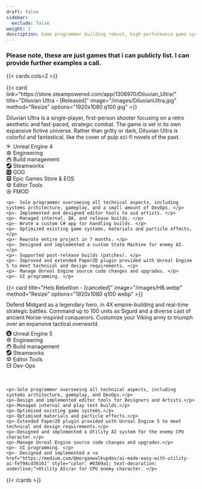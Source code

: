 ```yaml
---
draft: false
sidebar:
  exclude: false
weight: 2
description: Game programmer building robust, high performance game systems and tools.
---
```


### Please note, these are just games that i can publicly list. I can provide further examples a call.

<!-- not going to lie, i copied this from an example and i got no clue. i am not a web dev... -->
{{< cards cols=2 >}}
<div>
  {{< card
    link="https://store.steampowered.com/app/1306970/Diluvian_Ultra/"
    title="Diluvian Ultra - [Released]"
    image="/images/DiluvianUltra.jpg"
    method="Resize" 
    options="1920x1080 q100 jpg"
  >}}

  <p style="margin-top: 0.8em;"> Diluvian Ultra is a single-player, first-person shooter focusing on a retro aesthetic and fast-paced, strategic combat. The game is set in its own expansive fictive universe. Rather than gritty or dark, Diluvian Ultra is colorful and fantastical, like the cover of pulp sci-fi novels of the past. </p>

  <li style="display: flex; align-items: center; margin-top: 0.3em;">
    <svg stroke="currentColor" fill="currentcolor" viewBox="0 0 256 259" xmlns="http://www.w3.org/2000/svg" width="1em" height="1em" preserveAspectRatio="xMidYMid" style="margin-right: 0.3em;">
      <path d="M105.2 5c55.3 0 100.2 45 100.2 100.2s-45 100.2-100.2 100.2S5 160.5 5 105.2 50 5 105.2 5m0-5C47.1 0 0 47.1 0 105.2s47.1 105.2 105.2 105.2 105.2-47.1 105.2-105.2S163.4 0 105.2 0z"/>
      <path d="M97.9 42.2s-23.7 6.7-45 29.3-24 38.7-24 50.7c4.7-8 33.7-52.1 40.5-31.1v50.2s-.4 6.8-10.8 4.1c3.1 5.8 19.1 20.1 48 23 6.6-6.6 15.2-16.1 15.2-16.1l14.4 12.2s25.9-16.8 36.1-41.2c-9.5 6.2-21 20.6-27 10.5V72.7s15.4-23.1 17.8-24.2c-6.1 1.1-27.6 8.2-38.9 22.8-3.2-3.5-12.1-3.6-12.1-3.6s7 5.8 7.1 11.1 0 49.5 0 54.6c-4.8 4.9-9.9 7.5-13.2 7.5-7.7 0-9.9-2.7-12-5.4V71.3s-3.8 3.2-6.8-2S84.1 54 97.9 42.2z"/>
    </svg>
    Unreal Engine 4
  </li>
  
  <li style="display: flex; align-items: center;">
    <svg style="width: 1em; height: 1em; margin-right: 0.3em;" fill="none" viewBox="0 0 24 24" stroke="currentColor">
      <path stroke-linecap="round" stroke-linejoin="round" stroke-width="2" d="M10.325 4.317c.426-1.756 2.924-1.756 3.35 0a1.724 1.724 0 002.573 1.066c1.543-.94 3.31.826 2.37 2.37a1.724 1.724 0 001.065 2.572c1.756.426 1.756 2.924 0 3.35a1.724 1.724 0 00-1.066 2.573c.94 1.543-.826 3.31-2.37 2.37a1.724 1.724 0 00-2.572 1.065c-.426 1.756-2.924 1.756-3.35 0a1.724 1.724 0 00-2.573-1.066c-1.543.94-3.31-.826-2.37-2.37a1.724 1.724 0 00-1.065-2.572c-1.756-.426-1.756-2.924 0-3.35a1.724 1.724 0 001.066-2.573c-.94-1.543.826-3.31 2.37-2.37.996.608 2.296.07 2.572-1.065z" />
      <path stroke-linecap="round" stroke-linejoin="round" stroke-width="2" d="M15 12a3 3 0 11-6 0 3 3 0 016 0z" />
    </svg>
    Engineering
  </li>

  <li style="display: flex; align-items: center;">
    <svg style="width: 1em; height: 1em; margin-right: 0.3em;" fill="none" viewBox="0 0 24 24" stroke="currentColor">
      <path stroke-linecap="round" stroke-linejoin="round" stroke-width="2" d="M19 11H5m14 0a2 2 0 012 2v6a2 2 0 01-2 2H5a2 2 0 01-2-2v-6a2 2 0 012-2m14 0V9a2 2 0 00-2-2M5 11V9a2 2 0 012-2m0 0V5a2 2 0 012-2h6a2 2 0 012 2v2M7 7h10" />
    </svg>
    Build management
  </li>

  <li style="display: flex; align-items: center;">
    <svg width="1em" height="1em" viewBox="0 0 256 259" xmlns="http://www.w3.org/2000/svg" preserveAspectRatio="xMidYMid" style="margin-right: 0.3em;" stroke="currentColor">
      <path d="M127.779 0C60.42 0 5.24 52.412 0 119.014l68.724 28.674a35.812 35.812 0 0 1 20.426-6.366c.682 0 1.356.019 2.02.056l30.566-44.71v-.626c0-26.903 21.69-48.796 48.353-48.796 26.662 0 48.352 21.893 48.352 48.796 0 26.902-21.69 48.804-48.352 48.804-.37 0-.73-.009-1.098-.018l-43.593 31.377c.028.582.046 1.163.046 1.735 0 20.204-16.283 36.636-36.294 36.636-17.566 0-32.263-12.658-35.584-29.412L4.41 164.654c15.223 54.313 64.673 94.132 123.369 94.132 70.818 0 128.221-57.938 128.221-129.393C256 57.93 198.597 0 127.779 0zM80.352 196.332l-15.749-6.568c2.787 5.867 7.621 10.775 14.033 13.47 13.857 5.83 29.836-.803 35.612-14.799a27.555 27.555 0 0 0 .046-21.035c-2.768-6.79-7.999-12.086-14.706-14.909-6.67-2.795-13.811-2.694-20.085-.304l16.275 6.79c10.222 4.3 15.056 16.145 10.794 26.46-4.253 10.314-15.998 15.195-26.22 10.895zm121.957-100.29c0-17.925-14.457-32.52-32.217-32.52-17.769 0-32.226 14.595-32.226 32.52 0 17.926 14.457 32.512 32.226 32.512 17.76 0 32.217-14.586 32.217-32.512zm-56.37-.055c0-13.488 10.84-24.42 24.2-24.42 13.368 0 24.208 10.932 24.208 24.42 0 13.488-10.84 24.421-24.209 24.421-13.359 0-24.2-10.933-24.2-24.42z" fill="currentColor"/>
    </svg>
    Steamworks
  </li>

  <li style="display: flex; align-items: center;">
    <svg xmlns="http://www.w3.org/2000/svg" fill="none" viewBox="0 0 24 24" id="Gog-Com-Logo--Streamline-Logos-Block" height="1em" width="1em" style="margin-right: 0.3em;">
      <path fill="currentcolor" fill-rule="evenodd" clip-rule="evenodd" stroke-width="1" d="M5 1a4 4 0 0 0 -4 4v14a4 4 0 0 0 4 4h14a4 4 0 0 0 4 -4V5a4 4 0 0 0 -4 -4H5Zm5.933 4.956c-0.687 0 -1.244 0.557 -1.244 1.244v2.133c0 0.688 0.557 1.245 1.244 1.245h2.134c0.687 0 1.244 -0.557 1.244 -1.245V7.2c0 -0.687 -0.557 -1.244 -1.244 -1.244h-2.134ZM10.756 7.2c0 -0.098 0.08 -0.178 0.177 -0.178h2.134c0.098 0 0.177 0.08 0.177 0.178v2.133c0 0.099 -0.08 0.178 -0.177 0.178h-2.134a0.178 0.178 0 0 1 -0.177 -0.178V7.2Zm-0.534 6.222c-0.687 0 -1.244 0.557 -1.244 1.245V16.8c0 0.687 0.557 1.244 1.244 1.244h2.134c0.687 0 1.244 -0.557 1.244 -1.244v-2.133c0 -0.688 -0.557 -1.245 -1.244 -1.245h-2.134Zm-0.178 1.245c0 -0.098 0.08 -0.178 0.178 -0.178h2.134c0.098 0 0.177 0.08 0.177 0.178V16.8c0 0.098 -0.08 0.178 -0.177 0.178h-2.134a0.178 0.178 0 0 1 -0.178 -0.178v-2.133Zm-4.8 -1.245c-0.687 0 -1.244 0.557 -1.244 1.245V16.8c0 0.687 0.557 1.244 1.244 1.244H8.09v-1.066H5.244a0.178 0.178 0 0 1 -0.177 -0.178v-2.133c0 -0.098 0.08 -0.178 0.177 -0.178H8.09v-1.067H5.244Zm10.134 1.245c0 -0.098 0.08 -0.178 0.178 -0.178h1.066v3.378h1.067v-3.378h1.244v3.378H20v-4.445h-4.444c-0.688 0 -1.245 0.557 -1.245 1.245v3.2h1.067v-3.2ZM4 7.2c0 -0.687 0.557 -1.244 1.244 -1.244h2.134c0.687 0 1.244 0.557 1.244 1.244v3.911c0 0.687 -0.557 1.245 -1.244 1.245h-3.2v-1.067h3.2c0.098 0 0.178 -0.08 0.178 -0.178V7.2a0.178 0.178 0 0 0 -0.178 -0.178H5.244a0.178 0.178 0 0 0 -0.177 0.178v2.133c0 0.099 0.08 0.178 0.177 0.178h1.778v1.067H5.244A1.244 1.244 0 0 1 4 9.333V7.2Zm11.378 0c0 -0.687 0.557 -1.244 1.244 -1.244h2.134c0.687 0 1.244 0.557 1.244 1.244v3.911c0 0.687 -0.557 1.245 -1.244 1.245h-3.2v-1.067h3.2c0.098 0 0.177 -0.08 0.177 -0.178V7.2a0.178 0.178 0 0 0 -0.177 -0.178h-2.134a0.178 0.178 0 0 0 -0.178 0.178v2.133c0 0.099 0.08 0.178 0.178 0.178H18.4v1.067h-1.778a1.244 1.244 0 0 1 -1.244 -1.245V7.2Z">
    </svg>
    GOG
  </li>

  <li style="display: flex; align-items: center;">
    <svg xmlns="http://www.w3.org/2000/svg" fill="none" viewBox="0 0 24 24" id="Gog-Com-Logo--Streamline-Logos-Block" height="1em" width="1em" style="margin-right: 0.3em;">
      <path fill="currentcolor" fill-rule="evenodd" clip-rule="evenodd" stroke-width="1" d="M4 1a1.5 1.5 0 0 0 -1.5 1.5v16a0.5 0.5 0 0 0 0.297 0.457l9 4a0.5 0.5 0 0 0 0.406 0l9 -4a0.5 0.5 0 0 0 0.297 -0.457v-16A1.5 1.5 0 0 0 20 1H4Zm10.25 11.75h-1.5v-8.5h1.5v8.5ZM8 18.5l4 2 4 -2H8ZM8 4.25H5.25v8.5H8v-1.5H6.75v-2H8v-1.5H6.75v-2H8v-1.5Zm2.5 0H8.75v8.5h1.5v-2.5h0.25a1.75 1.75 0 0 0 1.75 -1.75V6a1.75 1.75 0 0 0 -1.75 -1.75Zm0 4.5h-0.25v-3h0.25a0.25 0.25 0 0 1 0.25 0.25v2.5a0.25 0.25 0 0 1 -0.25 0.25Zm4.25 -3.25c0 -0.69 0.56 -1.25 1.25 -1.25h1.5c0.69 0 1.25 0.56 1.25 1.25v2h-1.5V5.75h-1v5.5h1V9.5h1.5v2c0 0.69 -0.56 1.25 -1.25 1.25H16c-0.69 0 -1.25 -0.56 -1.25 -1.25v-6ZM5.5 16.25h12v-1.5h-12v1.5Z">
    </svg>
    Epic Games Store & EOS
  </li>
 
  <li style="display: flex; align-items: center;">
    <svg xmlns="http://www.w3.org/2000/svg" style="width: 1em; height: 1em; margin-right: 0.3em;" fill="none" viewBox="0 0 24 24" stroke="currentColor" stroke-width="2">
      <path stroke-linecap="round" stroke-linejoin="round" d="M20 7l-8-4-8 4m16 0l-8 4m8-4v10l-8 4m0-10L4 7m8 4v10M4 7v10l8 4" />
    </svg>
    Editor Tools
  </li>

  <li style="display: flex; align-items: center;">
    <svg style="width: 1em; height: 1em; margin-right: 0.3em;" fill="none" viewBox="0 0 24 24" stroke="currentColor" stroke-width="2">
      <path stroke-linecap="round" stroke-linejoin="round" d="M14.752 11.168l-3.197-2.132A1 1 0 0010 9.87v4.263a1 1 0 001.555.832l3.197-2.132a1 1 0 000-1.664z" />
      <path stroke-linecap="round" stroke-linejoin="round" d="M21 12a9 9 0 11-18 0 9 9 0 0118 0z" />
    </svg>
    FMOD
  </li>
  
  <div style="margin-top: 0.8em;">
    <style>
      div p {
        margin-bottom: 0.6em;
      }
    </style>

    <p>- Sole programmer overseeing all technical aspects, including systems architecture, gameplay, and a small amount of DevOps. </p>
    <p>- Implemented and designed editor tools to aid artists. </p>
    <p>- Managed internal, QA, and release builds. </p>
    <p>- Wrote a custom C# app for handling builds. </p>
    <p>- Optimized existing game systems, materials and particle effects. </p>
    <p>- Rewrote entire project in 7 months. </p>
    <p>- Designed and implemented a custom State Machine for enemy AI. </p>
    <p>- Supported post-release builds (patches). </p>
    <p>- Improved and extended Paper2D plugin provided with Unreal Engine 5 to meet technical and design requirements. </p>
    <p>- Manage Unreal Engine source code changes and upgrades. </p>
    <p>- UI programming. </p>

  </div>

</div>

<div>
  {{< card
    title="Hels Rebellion - [canceled]"
    image="/images/HB.webp"
    method="Resize" 
    options="1920x1080 q100 webp"
  >}}

  <p style="margin-top: 0.8em;"> Defend Midgard as a legendary hero, in 4X empire-building and real-time strategic battles. Command up to 100 units as Sigurd and a diverse cast of ancient Norse-inspired conquerors. Customize your Viking army to triumph over an expansive tactical overworld.  </p>

  <li style="display: flex; align-items: center; margin-top: 0.3em;">
    <svg width="1em" height="1em" version="1.1" id="UE-Icon-2023-White" xmlns="http://www.w3.org/2000/svg" xmlns:xlink="http://www.w3.org/1999/xlink" viewBox="0 0 1280 1280" style="margin-right: 0.3em; enable-background:new 0 0 1280 1280; fill-rule:evenodd; clip-rule:evenodd; fill:currentcolor;">
      <path class="st0" d="M640,1280c353.46,0,640-286.54,640-640S993.46,0,640,0S0,286.54,0,640S286.54,1280,640,1280z M803.7,995.81c156.5-73.92,205.56-210.43,216.6-263.61c-57.22,58.6-120.53,118-163.11,76.88c0,0-2.33-219.45-2.33-309.43c0-121,114.75-211.18,114.75-211.18c-63.11,11.24-138.89,33.71-219.33,112.65c-7.26,7.2-14.14,14.76-20.62,22.67c-34.47-26.39-79.14-18.48-79.14-18.48c24.14,13.26,48.23,51.88,48.23,83.85v314.26c0,0-52.63,46.3-93.19,46.3c-9.14,0.07-18.17-2.05-26.33-6.18c-8.16-4.13-15.21-10.15-20.56-17.56c-3.21-4.19-5.87-8.78-7.91-13.65V424.07c-11.99,9.89-52.51,18.04-52.51-49.22c0-41.79,30.11-91.6,83.73-122.15c-73.63,11.23-142.59,43.04-198.92,91.76c-42.8,36.98-77.03,82.85-100.31,134.4c-23.28,51.55-35.06,107.55-34.51,164.12c0,0,39.21-122.51,88.32-133.83c7.15-1.88,14.65-2.07,21.89-0.54c7.24,1.53,14.02,4.72,19.81,9.34c5.79,4.61,10.41,10.51,13.51,17.23c3.1,6.72,4.59,14.07,4.34,21.46V844.3c0,29.16-18.8,35.53-36.17,35.22c-11.77-0.83-23.4-3.02-34.66-6.53c35.86,48.53,82.46,88.12,136.15,115.66c53.69,27.54,113.03,42.29,173.37,43.1l106.05-106.6L803.7,995.81z"/>
    </svg>
    Unreal Engine 5
  </li>

  <li style="display: flex; align-items: center;">
    <svg style="width: 1em; height: 1em; margin-right: 0.3em;" fill="none" viewBox="0 0 24 24" stroke="currentColor">
      <path stroke-linecap="round" stroke-linejoin="round" stroke-width="2" d="M10.325 4.317c.426-1.756 2.924-1.756 3.35 0a1.724 1.724 0 002.573 1.066c1.543-.94 3.31.826 2.37 2.37a1.724 1.724 0 001.065 2.572c1.756.426 1.756 2.924 0 3.35a1.724 1.724 0 00-1.066 2.573c.94 1.543-.826 3.31-2.37 2.37a1.724 1.724 0 00-2.572 1.065c-.426 1.756-2.924 1.756-3.35 0a1.724 1.724 0 00-2.573-1.066c-1.543.94-3.31-.826-2.37-2.37a1.724 1.724 0 00-1.065-2.572c-1.756-.426-1.756-2.924 0-3.35a1.724 1.724 0 001.066-2.573c-.94-1.543.826-3.31 2.37-2.37.996.608 2.296.07 2.572-1.065z" />
      <path stroke-linecap="round" stroke-linejoin="round" stroke-width="2" d="M15 12a3 3 0 11-6 0 3 3 0 016 0z" />
    </svg>
    Engineering
  </li>
  
  <li style="display: flex; align-items: center;">
    <svg style="width: 1em; height: 1em; margin-right: 0.3em;" fill="none" viewBox="0 0 24 24" stroke="currentColor">
      <path stroke-linecap="round" stroke-linejoin="round" stroke-width="2" d="M19 11H5m14 0a2 2 0 012 2v6a2 2 0 01-2 2H5a2 2 0 01-2-2v-6a2 2 0 012-2m14 0V9a2 2 0 00-2-2M5 11V9a2 2 0 012-2m0 0V5a2 2 0 012-2h6a2 2 0 012 2v2M7 7h10" />
    </svg>
    Build management
  </li>
  
  <li style="display: flex; align-items: center;">
    <svg width="1em" height="1em" viewBox="0 0 256 259" xmlns="http://www.w3.org/2000/svg" preserveAspectRatio="xMidYMid" style="margin-right: 0.3em;" stroke="currentColor">
      <path d="M127.779 0C60.42 0 5.24 52.412 0 119.014l68.724 28.674a35.812 35.812 0 0 1 20.426-6.366c.682 0 1.356.019 2.02.056l30.566-44.71v-.626c0-26.903 21.69-48.796 48.353-48.796 26.662 0 48.352 21.893 48.352 48.796 0 26.902-21.69 48.804-48.352 48.804-.37 0-.73-.009-1.098-.018l-43.593 31.377c.028.582.046 1.163.046 1.735 0 20.204-16.283 36.636-36.294 36.636-17.566 0-32.263-12.658-35.584-29.412L4.41 164.654c15.223 54.313 64.673 94.132 123.369 94.132 70.818 0 128.221-57.938 128.221-129.393C256 57.93 198.597 0 127.779 0zM80.352 196.332l-15.749-6.568c2.787 5.867 7.621 10.775 14.033 13.47 13.857 5.83 29.836-.803 35.612-14.799a27.555 27.555 0 0 0 .046-21.035c-2.768-6.79-7.999-12.086-14.706-14.909-6.67-2.795-13.811-2.694-20.085-.304l16.275 6.79c10.222 4.3 15.056 16.145 10.794 26.46-4.253 10.314-15.998 15.195-26.22 10.895zm121.957-100.29c0-17.925-14.457-32.52-32.217-32.52-17.769 0-32.226 14.595-32.226 32.52 0 17.926 14.457 32.512 32.226 32.512 17.76 0 32.217-14.586 32.217-32.512zm-56.37-.055c0-13.488 10.84-24.42 24.2-24.42 13.368 0 24.208 10.932 24.208 24.42 0 13.488-10.84 24.421-24.209 24.421-13.359 0-24.2-10.933-24.2-24.42z" fill="currentColor"/>
    </svg>
    Steamworks
  </li>
  
  <li style="display: flex; align-items: center;">
      <svg xmlns="http://www.w3.org/2000/svg" style="width: 1em; height: 1em; margin-right: 0.3em;" fill="none" viewBox="0 0 24 24" stroke="currentColor" stroke-width="2">
        <path stroke-linecap="round" stroke-linejoin="round" d="M20 7l-8-4-8 4m16 0l-8 4m8-4v10l-8 4m0-10L4 7m8 4v10M4 7v10l8 4" />
      </svg>
    Editor Tools
  </li>

  <li style="display: flex; align-items: center;">
    <svg xmlns="http://www.w3.org/2000/svg" style="width: 1em; height: 1em; margin-right: 0.3em;" fill="none" viewBox="0 0 24 24" stroke="currentColor" stroke-width="2">
      <path stroke-linecap="round" stroke-linejoin="round" d="M5 12h14M5 12a2 2 0 01-2-2V6a2 2 0 012-2h14a2 2 0 012 2v4a2 2 0 01-2 2M5 12a2 2 0 00-2 2v4a2 2 0 002 2h14a2 2 0 002-2v-4a2 2 0 00-2-2m-2-4h.01M17 16h.01" />
    </svg>
    Dev-Ops
  </li>

  <br>
  <br>

  <div style="margin-top: 0.8em;">
    <style>
      div p {
        margin-bottom: 0.6em;
      }
    </style>

    <p>-Sole programmer overseeing all technical aspects, including systems architecture, gameplay, and DevOps.</p>
    <p>-Design and implemented editor tools for Designers and Artists.</p>
    <p>-Managed internal and play test builds.</p>
    <p>-Optimised existing game systems.</p>
    <p>-Optimised materials and particle effects.</p>
    <p>-Extended Paper2D plugin provided with Unreal Engine 5 to meet technical and design requirements.</p>
    <p>-Designed and implemented a Utility AI system for the enemy CPU character.</p>
    <p>-Manage Unreal Engine source code changes and upgrades.</p>
    <p>- UI programming. </p>
    <p>- Designed and implemented a <a href="https://medium.com/@morganwalkupdev/ai-made-easy-with-utility-ai-fef94cd36161" style="color: #0369a1; text-decoration: underline;">Utility AI</a> for CPU enemy character. </p>
  </div>
</div>
{{< /cards >}}